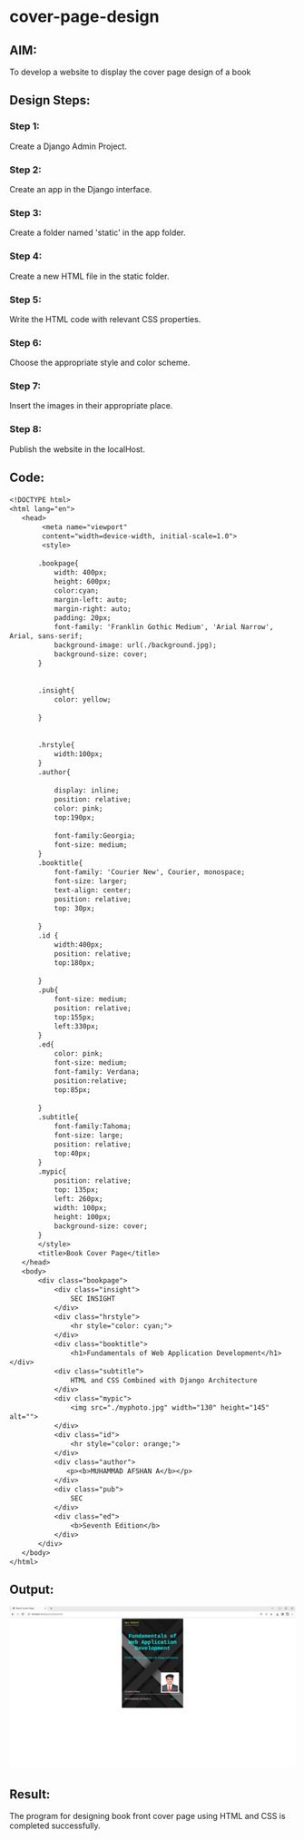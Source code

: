 # cover-page-design
## AIM:
To develop a website to display the cover page design of a book

## Design Steps:

### Step 1:
Create a Django Admin Project.

### Step 2:
Create an app in the Django interface.

### Step 3:
Create a folder named 'static' in the app folder.

### Step 4:
Create a new HTML file in the static folder.

### Step 5:
Write the HTML code with relevant CSS properties.

### Step 6:
Choose the appropriate style and color scheme.

### Step 7:
Insert the images in their appropriate place.

### Step 8:
Publish the website in the localHost.
## Code:
```
<!DOCTYPE html>
<html lang="en">
   <head>
        <meta name="viewport" 
        content="width=device-width, initial-scale=1.0">
        <style>

       .bookpage{
           width: 400px;
           height: 600px;
           color:cyan;
           margin-left: auto;
           margin-right: auto;
           padding: 20px;
           font-family: 'Franklin Gothic Medium', 'Arial Narrow', Arial, sans-serif;
           background-image: url(./background.jpg);
           background-size: cover;
       }
           

       .insight{
           color: yellow;

       }

       
       .hrstyle{
           width:100px;
       }
       .author{
       
           display: inline;
           position: relative;
           color: pink;
           top:190px;
           
           font-family:Georgia;
           font-size: medium;
       }
       .booktitle{
           font-family: 'Courier New', Courier, monospace;
           font-size: larger;
           text-align: center;
           position: relative;
           top: 30px;
       
       }
       .id {
           width:400px;
           position: relative;
           top:180px;
           
       }
       .pub{
           font-size: medium;
           position: relative;
           top:155px;
           left:330px;
       }
       .ed{
           color: pink;
           font-size: medium;
           font-family: Verdana;
           position:relative;
           top:85px;

       }
       .subtitle{
           font-family:Tahoma;
           font-size: large;
           position: relative;
           top:40px;
       }
       .mypic{
           position: relative;
           top: 135px;
           left: 260px;
           width: 100px;
           height: 100px;
           background-size: cover;
       }
       </style>
       <title>Book Cover Page</title>
   </head>
   <body>
       <div class="bookpage">
           <div class="insight">
               SEC INSIGHT
           </div>
           <div class="hrstyle">
               <hr style="color: cyan;">
           </div>
           <div class="booktitle">
               <h1>Fundamentals of Web Application Development</h1></div>
           <div class="subtitle">
               HTML and CSS Combined with Django Architecture
           </div>
           <div class="mypic">
               <img src="./myphoto.jpg" width="130" height="145" alt="">
           </div>
           <div class="id">
               <hr style="color: orange;">
           </div>
           <div class="author">
              <p><b>MUHAMMAD AFSHAN A</b></p>
           </div>
           <div class="pub">
               SEC
           </div>
           <div class="ed">
               <b>Seventh Edition</b>
           </div>
       </div>
   </body>
</html>
```

## Output:
![Alt text](bookcover.png)

## Result:
The program for designing book front cover page using HTML and CSS is completed successfully.
